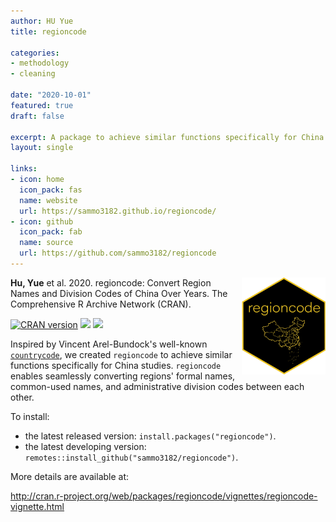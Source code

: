 ```yaml
---
author: HU Yue
title: regioncode

categories:
- methodology
- cleaning

date: "2020-10-01"
featured: true
draft: false

excerpt: A package to achieve similar functions specifically for China studies. `regioncode` enables seamlessly converting regions' formal names, common-used names, and administrative division codes between each other.
layout: single

links:
- icon: home
  icon_pack: fas
  name: website
  url: https://sammo3182.github.io/regioncode/
- icon: github
  icon_pack: fab
  name: source
  url: https://github.com/sammo3182/regioncode
---
```


<img src="featured-hex.png" width = "134.435" height = "155.25"  align="right" />

**Hu, Yue** et al. 2020. regioncode: Convert Region Names and Division Codes of China Over Years. The Comprehensive R Archive Network (CRAN).

[![CRAN version](http://www.r-pkg.org/badges/version/regioncode)](https://cran.r-project.org/package=regioncode) 
![](http://cranlogs.r-pkg.org/badges/grand-total/regioncode) 
![](http://cranlogs.r-pkg.org/badges/regioncode?color=orange)

Inspired by Vincent Arel-Bundock's well-known [`countrycode`](https://joss.theoj.org/papers/10.21105/joss.00848), we created `regioncode` to achieve similar functions specifically for China studies. `regioncode` enables seamlessly converting regions' formal names, common-used names, and administrative division codes between each other.

To install:

* the latest released version: `install.packages("regioncode")`.
* the latest developing version: `remotes::install_github("sammo3182/regioncode")`.

More details are available at:

http://cran.r-project.org/web/packages/regioncode/vignettes/regioncode-vignette.html
